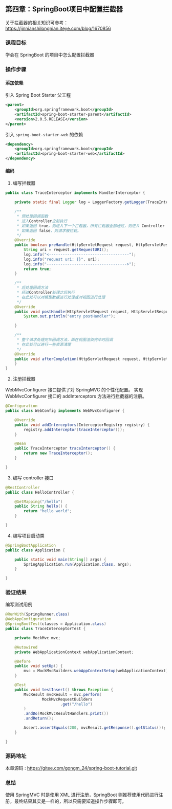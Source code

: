 第四章：SpringBoot项目中配置拦截器
---

关于拦截器的相关知识可参考：<https://jinnianshilongnian.iteye.com/blog/1670856>

### 课程目标

学会在 SpringBoot 的项目中怎么配置拦截器

### 操作步骤

#### 添加依赖

引入 Spring Boot Starter 父工程

```xml
<parent>
    <groupId>org.springframework.boot</groupId>
    <artifactId>spring-boot-starter-parent</artifactId>
    <version>2.0.5.RELEASE</version>
</parent>
```

引入 `spring-boot-starter-web` 的依赖

```xml
<dependency>
    <groupId>org.springframework.boot</groupId>
    <artifactId>spring-boot-starter-web</artifactId>
</dependency>
```

#### 编码

1. 编写拦截器

```java
public class TraceInterceptor implements HandlerInterceptor {

    private static final Logger log = LoggerFactory.getLogger(TraceInterceptor.class);

    /**
     * 预处理回调函数
     * 进入Controller之前执行
     * 如果返回 true，则进入下一个拦截器，所有拦截器全部通过，则进入 Controller 相应的方法
     * 如果返回 false，则请求被拦截。
     */
    @Override
    public boolean preHandle(HttpServletRequest request, HttpServletResponse response, Object handler) throws Exception {
        String uri = request.getRequestURI();
        log.info("<-----------------------------------");
        log.info("request uri: {}", uri);
        log.info("----------------------------------->");
        return true;
    }

    /**
     * 后处理回调方法
     * 经过Controller处理之后执行
     * 在此处可以对模型数据进行处理或对视图进行处理
     */
    @Override
    public void postHandle(HttpServletRequest request, HttpServletResponse response, Object handler, ModelAndView modelAndView) throws Exception {
        System.out.println("entry postHandler");

    }

    /**
     * 整个请求处理完毕回调方法，即在视图渲染完毕时回调
     * 在此处可以进行一些资源清理
     */
    @Override
    public void afterCompletion(HttpServletRequest request, HttpServletResponse response, Object handler, Exception ex) throws Exception {
    }
}
```

2. 注册拦截器

WebMvcConfigurer 接口提供了对 SpringMVC 的个性化配置。
实现 WebMvcConfigurer 接口的 addInterceptors 方法进行拦截器的注册。

```java
@Configuration
public class WebConfig implements WebMvcConfigurer {

    @Override
    public void addInterceptors(InterceptorRegistry registry) {
        registry.addInterceptor(traceInterceptor());
    }

    @Bean
    public TraceInterceptor traceInterceptor() {
        return new TraceInterceptor();
    }

}
```

3. 编写 controller 接口

```java
@RestController
public class HelloController {

    @GetMapping("/hello")
    public String hello() {
        return "hello world";
    }

}
```

4. 编写项目启动类

```java
@SpringBootApplication
public class Application {

    public static void main(String[] args) {
        SpringApplication.run(Application.class, args);
    }

}
```

### 验证结果

编写测试用例

```java
@RunWith(SpringRunner.class)
@WebAppConfiguration
@SpringBootTest(classes = Application.class)
public class TraceInterceptorTest {

    private MockMvc mvc;

    @Autowired
    private WebApplicationContext webApplicationContext;

    @Before
    public void setUp() {
        mvc = MockMvcBuilders.webAppContextSetup(webApplicationContext).build();
    }

    @Test
    public void testInsert() throws Exception {
        MvcResult mvcResult = mvc.perform(
                MockMvcRequestBuilders
                        .get("/hello")
        )
        .andDo(MockMvcResultHandlers.print())
        .andReturn();

        Assert.assertEquals(200, mvcResult.getResponse().getStatus());
    }

}
```

### 源码地址

本章源码 : <https://gitee.com/gongm_24/spring-boot-tutorial.git>

### 总结

使用 SpringMVC 时是使用 XML 进行注册，SpringBoot 则推荐使用代码进行注册，最终结果其实是一样的，所以只需要知道操作步骤即可。